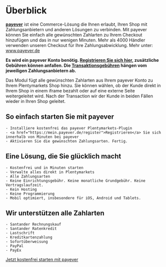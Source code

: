 # Überblick
 
**<a href="https://payever.de">payever</a>** ist eine Commerce-Lösung die Ihnen erlaubt, Ihren Shop mit Zahlungsanbietern und anderen Lösungen zu verbinden. Mit payever können Sie einfach alle gewünschten Zahlarten zu Ihrem Checkout hinzufügen und das in nur wenigen Minuten. Mehr als 4000 Händler verwenden unseren Checkout für Ihre Zahlungsabwicklung. Mehr unter: <a href="http://www.payever.de">www.payever.de</a>

**Es wird ein payever Konto benötig. <a href="https://mein.payever.de/register">Registrieren Sie sich hier</a>, zusätzliche Gebühren können anfallen. Die <a href="https://getpayever.com/article/what-are-the-transaction-fees/">Transaktionsgebühren</a> hängen vom jeweiligen Zahlungsanbietern ab.**

Das Modul fügt alle gewünschten Zahlarten aus Ihrem payever Konto zu Ihrem Plentymarkets Shop hinzu. Sie können wählen, ob der Kunde direkt in Ihrem Shop in einem iframe bezahlt oder auf eine externe Seite weitergeleitet wird. Nach der Transaction wir der Kunde in beiden Fällen wieder in Ihren Shop geleitet. 

## So einfach starten Sie mit payever

    - Installiere kostenfrei das payever Plentymarkets-Plugin
    - <a href="https://mein.payever.de/register">Registrieren</a> Sie sich innerhalb von Minuten bei payever
    - Aktivieren Sie die gewünschten Zahlungsarten. Fertig.

## Eine Lösung, die Sie glücklich macht

    - Kostenfrei und in Minuten starten
    - Verwalte alles direkt in Plentymarkets
    - Alle Zahlungsarten
    - Keine Einrichtungsgebühr. Keine monatliche Grundgebühr. Keine Vertragslaufzeit.
    - Kein Hosting
    - Keine Programmierung
    - Mobil optimiert, insbesondere für iOS, Android und Tablets.

## Wir unterstützen alle Zahlarten

    - Santander Rechnungskauf
    - Santander Ratenkredit
    - Lastschrift
    - Kreditkartenzahlung
    - Sofortüberweisung
    - PayPal
    - PayEx

<a href="https://mein.payever.de/register/affiliate/plentymarkets@payever.de">Jetzt kostenfrei starten mit payever</a>